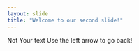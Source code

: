 ```yaml
---
layout: slide
title: "Welcome to our second slide!"
---
```

Not Your text
Use the left arrow to go back!